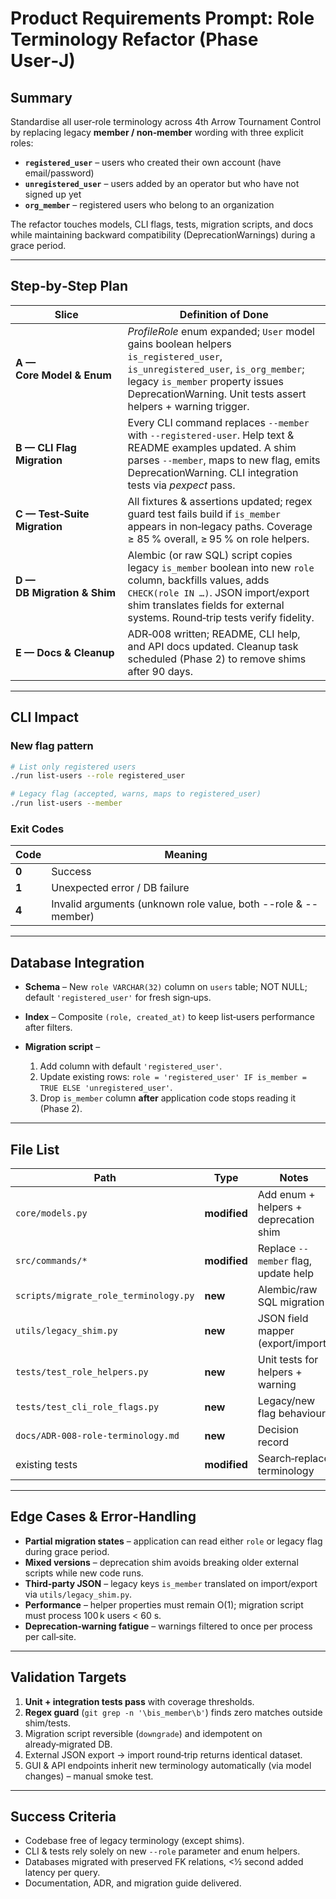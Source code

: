 # Product Requirements Prompt: Role Terminology Refactor (Phase User‑J)

## Summary

Standardise all user‑role terminology across 4th Arrow Tournament Control by replacing legacy **member / non‑member** wording with three explicit roles:

- **`registered_user`** – users who created their own account (have email/password)
- **`unregistered_user`** – users added by an operator but who have not signed up yet
- **`org_member`** – registered users who belong to an organization

The refactor touches models, CLI flags, tests, migration scripts, and docs while maintaining backward compatibility (DeprecationWarnings) during a grace period.

---

## Step‑by‑Step Plan

| Slice                        | Definition of Done                                                                                                                                                                                                                 |
| ---------------------------- | ---------------------------------------------------------------------------------------------------------------------------------------------------------------------------------------------------------------------------------- |
| **A — Core Model & Enum**    | _ProfileRole_ enum expanded; `User` model gains boolean helpers `is_registered_user`, `is_unregistered_user`, `is_org_member`; legacy `is_member` property issues DeprecationWarning. Unit tests assert helpers + warning trigger. |
| **B — CLI Flag Migration**   | Every CLI command replaces `--member` with `--registered-user`. Help text & README examples updated. A shim parses `--member`, maps to new flag, emits DeprecationWarning. CLI integration tests via _pexpect_ pass.               |
| **C — Test‑Suite Migration** | All fixtures & assertions updated; regex guard test fails build if `is_member` appears in non‑legacy paths. Coverage ≥ 85 % overall, ≥ 95 % on role helpers.                                                                       |
| **D — DB Migration & Shim**  | Alembic (or raw SQL) script copies legacy `is_member` boolean into new `role` column, backfills values, adds `CHECK(role IN …)`. JSON import/export shim translates fields for external systems. Round‑trip tests verify fidelity. |
| **E — Docs & Cleanup**       | ADR‑008 written; README, CLI help, and API docs updated. Cleanup task scheduled (Phase 2) to remove shims after 90 days.                                                                                                           |

---

## CLI Impact

### New flag pattern

```bash
# List only registered users
./run list-users --role registered_user

# Legacy flag (accepted, warns, maps to registered_user)
./run list-users --member
```

### Exit Codes

| Code  | Meaning                                                        |
| ----- | -------------------------------------------------------------- |
| **0** | Success                                                        |
| **1** | Unexpected error / DB failure                                  |
| **4** | Invalid arguments (unknown role value, both --role & --member) |

---

## Database Integration

- **Schema** – New `role VARCHAR(32)` column on `users` table; NOT NULL; default `'registered_user'` for fresh sign‑ups.
- **Index** – Composite `(role, created_at)` to keep list‑users performance after filters.
- **Migration script** –

  1. Add column with default `'registered_user'`.
  2. Update existing rows: `role = 'registered_user' IF is_member = TRUE ELSE 'unregistered_user'`.
  3. Drop `is_member` column **after** application code stops reading it (Phase 2).

---

## File List

| Path                                  | Type         | Notes                                 |
| ------------------------------------- | ------------ | ------------------------------------- |
| `core/models.py`                      | **modified** | Add enum + helpers + deprecation shim |
| `src/commands/*`                      | **modified** | Replace `--member` flag, update help  |
| `scripts/migrate_role_terminology.py` | **new**      | Alembic/raw SQL migration             |
| `utils/legacy_shim.py`                | **new**      | JSON field mapper (export/import)     |
| `tests/test_role_helpers.py`          | **new**      | Unit tests for helpers + warning      |
| `tests/test_cli_role_flags.py`        | **new**      | Legacy/new flag behaviour             |
| `docs/ADR‑008‑role‑terminology.md`    | **new**      | Decision record                       |
| existing tests                        | **modified** | Search‑replace terminology            |

---

## Edge Cases & Error‑Handling

- **Partial migration states** – application can read either `role` or legacy flag during grace period.
- **Mixed versions** – deprecation shim avoids breaking older external scripts while new code runs.
- **Third‑party JSON** – legacy keys `is_member` translated on import/export via `utils/legacy_shim.py`.
- **Performance** – helper properties must remain O(1); migration script must process 100 k users < 60 s.
- **Deprecation‑warning fatigue** – warnings filtered to once per process per call‑site.

---

## Validation Targets

1. **Unit + integration tests pass** with coverage thresholds.
2. **Regex guard** (`git grep -n '\bis_member\b'`) finds zero matches outside shim/tests.
3. Migration script reversible (`downgrade`) and idempotent on already‑migrated DB.
4. External JSON export → import round‑trip returns identical dataset.
5. GUI & API endpoints inherit new terminology automatically (via model changes) – manual smoke test.

---

## Success Criteria

- Codebase free of legacy terminology (except shims).
- CLI & tests rely solely on new `--role` parameter and enum helpers.
- Databases migrated with preserved FK relations, <½ second added latency per query.
- Documentation, ADR, and migration guide delivered.

